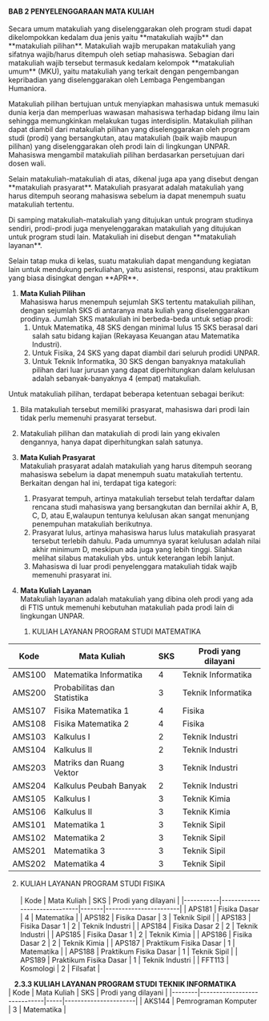 #### **BAB 2 PENYELENGGARAAN MATA KULIAH**
<p>Secara umum matakuliah yang diselenggarakan oleh program studi dapat dikelompokkan kedalam dua jenis yaitu **matakuliah wajib** dan **matakuliah pilihan**. Matakuliah wajib merupakan matakuliah yang sifatnya wajib/harus ditempuh oleh setiap mahasiswa. Sebagian dari matakuliah wajib tersebut termasuk kedalam kelompok **matakuliah umum** (MKU), yaitu matakuliah yang terkait dengan pengembangan kepribadian yang diselenggarakan oleh Lembaga Pengembangan Humaniora. </p>
	<p>Matakuliah pilihan bertujuan untuk menyiapkan mahasiswa untuk memasuki dunia kerja dan memperluas wawasan mahasiswa terhadap bidang ilmu lain sehingga memungkinkan melakukan tugas interdisiplin. Matakuliah pilihan dapat diambil dari matakuliah pilihan yang diselenggarakan oleh program studi (prodi) yang bersangkutan, atau matakuliah (baik wajib maupun pilihan) yang diselenggarakan oleh prodi lain di lingkungan UNPAR. Mahasiswa mengambil matakuliah pilihan berdasarkan persetujuan dari dosen wali.</p>
	<p>Selain matakuliah-matakuliah di atas, dikenal juga apa yang disebut dengan **matakuliah prasyarat**. Matakuliah prasyarat adalah matakuliah yang harus ditempuh seorang mahasiswa sebelum ia dapat menempuh suatu matakuliah tertentu.</p>
	<p>Di samping matakuliah-matakuliah yang ditujukan untuk program studinya sendiri, prodi-prodi juga menyelenggarakan matakuliah yang ditujukan untuk program studi lain. Matakuliah ini disebut dengan **matakuliah layanan**.</p>
	<p>Selain tatap muka di kelas, suatu matakuliah dapat mengandung kegiatan lain untuk mendukung perkuliahan, yaitu asistensi, responsi, atau praktikum yang biasa disingkat dengan **APR**.</p>



1. **Mata Kuliah Pilihan<br>**
    Mahasiswa harus menempuh sejumlah SKS tertentu matakuliah pilihan, dengan         sejumlah SKS di antaranya mata kuliah yang diselenggarakan prodinya. Jumlah       SKS matakuliah ini berbeda-beda untuk setiap prodi:
    1.	Untuk Matematika, 48 SKS dengan minimal lulus 15 SKS berasal dari                 salah satu bidang kajian (Rekayasa Keuangan atau Matematika Industri).
    2.	Untuk Fisika, 24 SKS yang dapat diambil dari seluruh prodidi UNPAR.
    3.	Untuk Teknik Informatika, 30 SKS dengan banyaknya matakuliah pilihan dari luar jurusan yang dapat diperhitungkan dalam kelulusan adalah sebanyak-banyaknya 4 (empat) matakuliah.

 Untuk matakuliah pilihan, terdapat beberapa ketentuan sebagai berikut:
 1. Bila matakuliah tersebut memiliki prasyarat, mahasiswa dari prodi lain             tidak perlu memenuhi prasyarat tersebut.
 2. Matakuliah pilihan dan matakuliah di prodi lain yang ekivalen dengannya,          hanya dapat diperhitungkan salah satunya.
    
2. **Mata Kuliah Prasyarat<br>**
    Matakuliah prasyarat adalah matakuliah yang harus ditempuh seorang mahasiswa     sebelum ia dapat menempuh suatu matakuliah tertentu. Berkaitan dengan hal ini,     terdapat tiga kategori:
    1.	Prasyarat tempuh, artinya matakuliah tersebut telah terdaftar dalam               rencana studi mahasiswa yang bersangkutan dan bernilai akhir A, B, C, D,          atau E,walaupun tentunya kelulusan akan sangat menunjang penempuhan               matakuliah berikutnya.
    2.	Prasyarat lulus, artinya mahasiswa harus lulus matakuliah prasyarat               tersebut terlebih dahulu. Pada umumnya syarat kelulusan adalah nilai akhir         minimum D, meskipun ada juga yang lebih tinggi. Silahkan melihat silabus          matakuliah ybs. untuk keterangan lebih lanjut.
    3.	Mahasiswa di luar prodi penyelenggara matakuliah tidak wajib memenuhi             prasyarat ini.
3. **Mata Kuliah Layanan<br>**
Matakuliah layanan adalah matakuliah yang dibina oleh prodi yang ada di FTIS untuk memenuhi kebutuhan matakuliah pada prodi lain di lingkungan UNPAR. 

    1. KULIAH LAYANAN PROGRAM STUDI MATEMATIKA<br>

| Kode   | Mata Kuliah                 | SKS |  Prodi yang dilayani |
|--------|-----------------------------|-----|----------------------|
| AMS100 | Matematika Informatika      | 4   | Teknik Informatika   |
| AMS200 | Probabilitas dan Statistika | 3   |  Teknik Informatika  |
| AMS107 | Fisika Matematika 1         | 4   | Fisika               |
| AMS108 | Fisika Matematika 2         | 4   | Fisika               |
| AMS103 | Kalkulus I                  | 2   | Teknik Industri      |
| AMS104 | Kalkulus II                 | 2   | Teknik Industri      |
| AMS203 | Matriks dan Ruang Vektor    | 3   | Teknik Industri      |
| AMS204 | Kalkulus Peubah Banyak      | 2   | Teknik Industri      |
| AMS105 | Kalkulus I                  | 3   | Teknik Kimia         |
| AMS106 | Kalkulus II                 | 3   | Teknik Kimia         |
| AMS101 | Matematika 1                | 3   | Teknik Sipil         |
| AMS102 | Matematika 2                | 3   | Teknik Sipil         |
| AMS201 | Matematika 3                | 3   | Teknik Sipil         |
| AMS202 | Matematika 4                | 3   | Teknik Sipil         |

2. KULIAH LAYANAN PROGRAM STUDI FISIKA<br><br>
| Kode      | Mata Kuliah                  | SKS   |  Prodi yang dilayani  |
|-----------|------------------------------|-------|-----------------------|
| APS181    | Fisika Dasar                 | 4     | Matematika            |
| APS182    | Fisika Dasar                 | 3     | Teknik Sipil          |
| APS183    | Fisika Dasar 1               | 2     | Teknik Industri       |
| APS184    | Fisika Dasar 2               | 2     | Teknik Industri       |
| APS185    | Fisika Dasar 1               | 2     | Teknik Kimia          |
| APS186    | Fisika Dasar 2               | 2     | Teknik Kimia          |
| APS187    | Praktikum Fisika Dasar       | 1     | Matematika            |
| APS188    | Praktikum Fisika Dasar       | 1     | Teknik Sipil          |
| APS189    | Praktikum Fisika Dasar       | 1     | Teknik Industri       |
| FFT113    | Kosmologi                    | 2     | Filsafat              |




&nbsp;&nbsp;&nbsp;**2.3.3  KULIAH LAYANAN PROGRAM STUDI TEKNIK INFORMATIKA<br>**
| Kode   | Mata Kuliah                 | SKS |  Prodi yang dilayani |
|--------|-----------------------------|-----|----------------------|
| AKS144 | Pemrograman Komputer        | 3   | Matematika	    |
